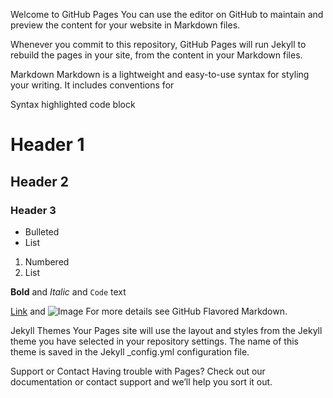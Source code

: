 Welcome to GitHub Pages
You can use the editor on GitHub to maintain and preview the content for your website in Markdown files.

Whenever you commit to this repository, GitHub Pages will run Jekyll to rebuild the pages in your site, from the content in your Markdown files.

Markdown
Markdown is a lightweight and easy-to-use syntax for styling your writing. It includes conventions for

Syntax highlighted code block

# Header 1
## Header 2
### Header 3

- Bulleted
- List

1. Numbered
2. List

**Bold** and _Italic_ and `Code` text

[Link](url) and ![Image](src)
For more details see GitHub Flavored Markdown.

Jekyll Themes
Your Pages site will use the layout and styles from the Jekyll theme you have selected in your repository settings. The name of this theme is saved in the Jekyll _config.yml configuration file.

Support or Contact
Having trouble with Pages? Check out our documentation or contact support and we’ll help you sort it out.